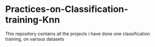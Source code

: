 # Practices-on-Classification-training-Knn
This repository contains all the projects i have done one classification training, on various datasets
